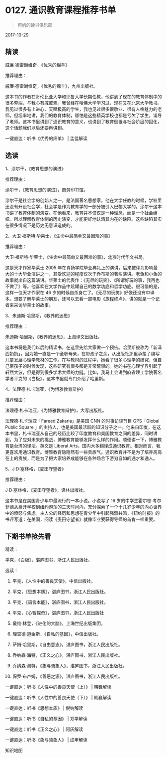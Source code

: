 # 0127. 通识教育课程推荐书单

> 何帆的读书俱乐部

2017-10-29

## 精读

威廉·德雷谢维奇，《优秀的绵羊》

推荐理由：

威廉·德雷谢维奇，《优秀的绵羊》，九州出版社。

这本书的作者在哥伦比亚大学和耶鲁大学长期任教，他讲到了现在的教育体制中的很多弊端，与我心有戚戚焉。我曾经在哈佛大学学习过，现在又在北京大学教书。我见过很多有上进心、天赋极高的学生，我也见过很多很敬业、很有人格魅力的老师。但坦率地讲，我们的教育体制，哪怕是这些精英学校也都是亏欠了学生，误导了老师。这本书里讲到了通识教育的意义，也讲到了教育倒置与社会阶层的固化，这个话题我们以后还要再讲到。

一键直达：听书《优秀的绵羊》 | 孟佳解读

## 选读

1、涂尔干，《教育思想的演进》

推荐理由：

涂尔干，《教育思想的演进》，商务印书馆。

涂尔干是社会学的创始人之一，是法国著名思想家。他在大学任教的时候，学校里还没有开设社会学，社会学是作为教育学的一部分被引入巴黎大学的。涂尔干这本书讲了教育体制的演变。在他看来，教育并不仅仅是一种理念，而是一个社会组织。所以理解教育体制的历史演变，才能更好地认清其内在的缺陷。这些缺陷其实在很多情况下是历史无意识造成的。

2、大卫·福斯特·华莱士，《生命中最简单又最困难的事》

推荐理由：

大卫·福斯特·华莱士，《生命中最简单又最困难的事》，北京时代华文书局。

这是天才作家华莱士 2005 年在肯扬学院毕业典礼上的演讲，后来被评为影响最大的十大毕业演讲之一，其受欢迎的程度仅次于乔布斯的著名演讲。老鱼和小鱼的故事就出自这篇演讲。华莱士的代表作：《无尽的玩笑》、《所谓好玩的事，我再也不做了》等。他喜欢在文学作品中炫耀自己的数学功底和哲学功底。很可惜的是，这样一位天才作家在 46 岁的时候自杀身亡了。《无尽的玩笑》好像还没有中译本。想要了解华莱士的朋友，还可以去看一部电影《旅程终点》，讲的就是一个记者来采访华莱士的故事。

3、朱迪斯·哈里斯，《教养的迷思》

推荐理由 ：

朱迪斯·哈里斯，《教养的迷思》，上海译文出版社。

这本书将是我们以后的精读书，在这里先给大家做一个预告。哈里斯被称为「新泽西奶奶」，因为她一直是一个全职母亲，在带孩子之余，从出版社那里承接了编写儿童发展心理学教材的工作。在写教材的过程中，她看了很多心理学的研究，但自己带孩子的时候发现，这些研究有很多都是非常荒谬的。她的书在心理学界引起了轩然大波，但是得到很多学术大师的力挺。比如，我马上会讲到麻省理工学院著名学者平克的《白板》，这本书里就专门介绍了哈里斯。

4、法理德·札卡瑞亚，《为博雅教育辩护》

推荐理由：

法理德·札卡瑞亚，《为博雅教育辩护》，大写出版社。

法理德·札卡瑞亚「Fareed Zakaria」是美国 CNN 的时事访谈节目 GPS「Global Public Square 」的主持人，也是美国最活跃的知识分子之一。他来自印度，在这本书里，札卡瑞亚从自己的经历比较了印度教育和美国教育之间的差异，同时讲到，为了应对未来的挑战，博雅教育能够发挥什么样的作用。顺便讲一下，博雅教育是台湾的译法。英文是 Liberal Arts，国内大多翻译成通识教育。相对而言，我更喜欢用通识教育。博雅教育隐隐然有一些贵族气。通识教育并不是为了培养高高在上的贵族，而是为了把大家培养成能够在各种场合下游刃自如的通才和通人。

5、J·D·塞林格，《麦田守望者》

推荐理由：

J·D·塞林格，《麦田守望者》，译林出版社。

这本书是在美国青少年中最流行的一本小说。小说写了 16 岁的中学生霍尔顿·考尔菲德从离开学校到纽约游荡的三天时间内，充分探索了一个十几岁少年的内心世界中的愤怒与焦虑。主人公的经历和思想在青少年中引起强烈共鸣，《纽约时报》的书评写道：在美国，阅读《麦田守望者》就像毕业要获得导师的首肯一样重要。

## 下期书单抢先看

精读：

平克，《白板》，湛庐图书，浙江人民出版社。

选读：

1. 平克，《人性中的善良天使》，中信出版社。

2. 平克，《思想本质》，湛庐图书，浙江人民出版社。

3. 平克，《语言本能》，湛庐图书，浙江人民出版社。

4. 平克，《心智探奇》，湛庐图书，浙江人民出版社

5. 戴维·林登，《进化的大脑》，上海世纪出版集团。

6. 理查德·道金斯，《自私的基因》，中信出版社。

7. 萨姆·哈里斯，《自由意志》，湛庐图书，浙江人民出版社。

8. 乔纳森·海特，《正义之心》，湛庐图书，浙江人民出版社。

9. 乔纳森·海特，《象与骑象人》，湛庐图书，浙江人民出版社。

10. 保罗·布卢姆，《善恶之源》，湛庐图书，浙江人民出版社。

一键直达：听书《人性中的善良天使（上）》 | 韩巍解读

一键直达：听书《人性中的善良天使（下）》 | 韩巍解读

一键直达：听书《思想本质》 | 倪纳解读

一键直达：听书《自私的基因》 | 郑学解读

一键直达：听书《正义之心》 | 阿灰解读

一键直达：听书《象与骑象人》 | 成甲解读

知识地图


